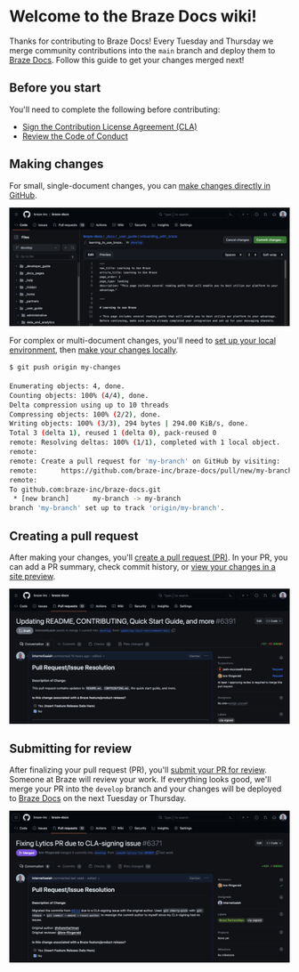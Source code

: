 # Welcome to the Braze Docs wiki!

Thanks for contributing to Braze Docs! Every Tuesday and Thursday we merge community contributions into the `main` branch and deploy them to [Braze Docs](http://www.braze.com/docs). Follow this guide to get your changes merged next!

## Before you start

You'll need to complete the following before contributing:

- [Sign the Contribution License Agreement (CLA)](https://www.braze.com/docs/cla)
- [Review the Code of Conduct](./CODE_OF_CONDUCT.md)

## Making changes

For small, single-document changes, you can [make changes directly in GitHub](./first_time_contributors/making_changes_directly_in_github.md).

![Editing a file directly in GitHub.](./assets/img/contributing/editing_directly_in_github.png)

For complex or multi-document changes, you'll need to [set up your local environment](./first_time_contributors/setting_up_your_local_environment.md), then [make your changes locally](./first_time_contributors/making_changes_in_your_local_environment.md).

```bash
$ git push origin my-changes

Enumerating objects: 4, done.
Counting objects: 100% (4/4), done.
Delta compression using up to 10 threads
Compressing objects: 100% (2/2), done.
Writing objects: 100% (3/3), 294 bytes | 294.00 KiB/s, done.
Total 3 (delta 1), reused 1 (delta 0), pack-reused 0
remote: Resolving deltas: 100% (1/1), completed with 1 local object.
remote:
remote: Create a pull request for 'my-branch' on GitHub by visiting:
remote:      https://github.com/braze-inc/braze-docs/pull/new/my-branch
remote:
To github.com:braze-inc/braze-docs.git
 * [new branch]      my-branch -> my-branch
branch 'my-branch' set up to track 'origin/my-branch'.
```

## Creating a pull request

After making your changes, you'll [create a pull request (PR)](./github/creating_a_pull_request.md). In your PR, you can add a PR summary, check commit history, or [view your changes in a site preview](./github/viewing_your_site_preview.md).

![An example pull request (PR) on GitHub.](./assets/img/contributing/creating_a_pull_request.png)

## Submitting for review

After finalizing your pull request (PR), you'll [submit your PR for review](). Someone at Braze will review your work. If everything looks good, we'll merge your PR into the `develop` branch and your changes will be deployed to [Braze Docs](https://braze.com/docs) on the next Tuesday or Thursday.

![A pull request (PR) recently merged into the 'develop' branch.](./assets/img/contributing/merging_a_pull_request.png)
